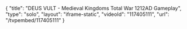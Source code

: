 {
    "title": "DEUS VULT - Medieval Kingdoms Total War 1212AD Gameplay",
    "type": "solo",
    "layout": "iframe-static",
    "videoId": "117405111",
    "url": "\/tvpembed\/117405111"
}
